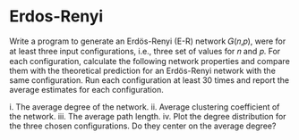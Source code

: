 # Erdos-Renyi

Write a program to generate an Erdӧs-Renyi (E-R) network 𝐺(𝑛,𝑝), were for at least three input configurations, i.e., three set of values for 𝑛 and 𝑝. For each configuration, calculate the following network properties and compare them with the theoretical prediction for an Erdӧs-Renyi network with the same configuration. Run each configuration at least 30 times and report the average estimates for each configuration.

i. The average degree of the network.
ii. Average clustering coefficient of the network.
iii. The average path length.
iv. Plot the degree distribution for the three chosen configurations. Do they center on the average degree?

